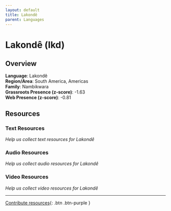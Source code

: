 ```yaml
---
layout: default
title: Lakondê
parent: Languages
---
```


# Lakondê (lkd)

## Overview

**Language**: Lakondê  
**Region/Area**: South America, Americas  
**Family**: Nambikwara  
**Grassroots Presence (z-score)**: -1.63  
**Web Presence (z-score)**: -0.81  

## Resources

### Text Resources
*Help us collect text resources for Lakondê*

### Audio Resources
*Help us collect audio resources for Lakondê*

### Video Resources
*Help us collect video resources for Lakondê*

---

[Contribute resources](https://forms.office.com/e/1SfLJx3u1r){: .btn .btn-purple }
